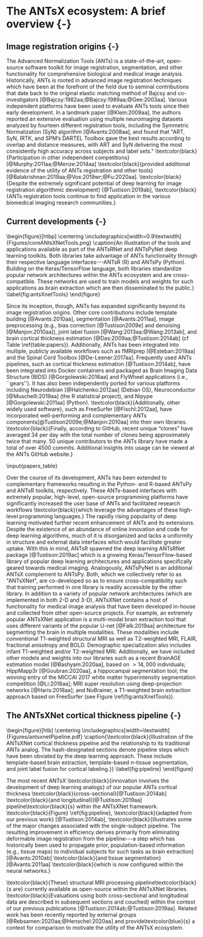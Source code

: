 
# The ANTsX ecosystem:  A brief overview {-}

## Image registration origins {-}

The Advanced Normalization Tools (ANTs) is a state-of-the-art, open-source
software toolkit for image registration, segmentation, and other functionality
for comprehensive biological and medical image analysis. Historically, ANTs is
rooted in advanced image registration techniques which have been at the
forefront of the field due to seminal contributions that date back to the
original elastic matching method of Bajcsy and co-investigators
[@Bajcsy:1982aa;@Bajcsy:1989aa;@Gee:2003aa]. Various independent platforms have
been used to evaluate ANTs tools since their early development. In a landmark
paper [@Klein:2009aa], the authors reported an extensive evaluation using
multiple neuroimaging datasets analyzed by fourteen different registration
tools, including the Symmetric Normalization (SyN) algorithm [@Avants:2008aa],
and found that "ART, SyN, IRTK, and SPM’s DARTEL Toolbox gave the best results
according to overlap and distance measures, with ART and SyN delivering the most
consistently high accuracy across subjects and label sets."
\textcolor{black}{Participation in other independent competitions}
[@Murphy:2011aa;@Menze:2014aa] \textcolor{black}{provided additional evidence of
the utility of ANTs registration and other tools}
[@Balakrishnan:2019aa;@Vos:2019wr;@Fu:2020aa]. \textcolor{black}{Despite the
extremely significant potential of deep learning for image registration
algorithmic development} [@Tustison:2019ab], \textcolor{black}{ANTs registration
tools continue to find application in the various biomedical imaging research
communities.}


<!-- This superior performance was
reinforced in a completely different pulmonary imaging evaluation, the
Evaluation of Methods for Pulmonary Image REgistration 2010 (EMPIRE10)
[@Murphy:2011aa], where ANTs was the top performer for the benchmarks used to
assess lung registration accuracy and biological plausibility of the inferred
transform (i.e., boundary alignment, fissure alignment, landmark correspondence,
and displacement field topology). The competition has continued to the present
where SyN has remained the top-ranked algorithm. Even indirect assessments have
demonstrated the performance superiority of ANTs registration. In the MICCAI
2012 multi-atlas label fusion segmentation challenge for brain data, the joint
label fusion algorithm [@Wang:2013ab] (coupled with SyN) was the top performer.
In fact, 6 of the top 10 performing entries in that competition used ANTs for
performing the spatial normalization. A separate competition [@Menze:2014aa] for
segmentation of brain tumors from multi-modal MRI held under the auspices of
MICCAI 2013 was won by ANTs developers where the registration capabilities were
crucial for performance [@Tustison:2014aa]. The following year an ANTs-based
entry for the STACOM workshop concerning cardiac motion estimation won the best
paper award [@Tustison:2015ab].

The ANTs registration component not only encodes advanced developments in image
registration research but also packages these normalization tools as a
full-featured platform that includes an extensive library of similarity
measures, transformation types, and regularizers which are built upon the robust
Insight Toolkit and vetted by users and developers from all over the world.  In
fact, based on performance and innovations within the ANTs toolkit and our track
record of contributions to the ITK registration development efforts, our group
was selected for the most recent major refactoring of the ITK image registration
component [@Avants:2014aa]. Not only did this development involve porting
previously reported research but also included several novel contributions. For
example, a newly formulated B-spline variant of the original SyN algorithm was
proposed and evaluated using multiple publicly available, annotated datasets and
demonstrated statistically significant improvement in label overlap measures
[@Tustison:2013ac].  Moreover, the ANTs/ITK code is open-source and
community-developed which allows the full community, including commercial
projects, use and build on this framework.-->

## Current developments {-}

\begin{figure}[htbp]
  \centering
    \includegraphics[width=0.9\textwidth]{Figures/coreANtsXNetTools.png}
    \caption{An illustration of the tools and applications available as part of the
    ANTsRNet and ANTsPyNet deep learning toolkits.  Both libraries take advantage
    of ANTs functionality through their respective language interfaces---ANTsR (R)
    and ANTsPy (Python).  Building on the Keras/TensorFlow language, both libraries
    standardize popular network architectures within the ANTs ecosystem and are
    cross-compatible.  These networks are used to train models and weights for such
    applications as brain extraction which are then disseminated to the public.}
 \label{fig:antsXnetTools}
 \end{figure}

Since its inception, though, ANTs has expanded significantly beyond its image
registration origins.  Other core contributions include template building
[@Avants:2010aa], segmentation [@Avants:2011aa], image preprocessing (e.g., bias
correction [@Tustison2009e] and denoising [@Manjon:2010aa]), joint label fusion
[@Wang:2013aa;@Wang:2013ab], and brain cortical thickness estimation
[@Das:2009aa;@Tustison:2014ab] (cf Table \ref{table:papers}).
Additionally, ANTs has been integrated into multiple, publicly available workflows such as fMRIprep
[@Esteban:2019aa] and the Spinal Cord Toolbox [@De-Leener:2017aa].  Frequently
used ANTs pipelines, such as cortical thickness estimation [@Tustison:2014ab],
have been integrated into Docker containers and packaged as Brain Imaging Data
Structure (BIDS) [@Gorgolewski:2016aa] and FlyWheel applications (i.e.,
``gears''). It has also been independently ported for various platforms
including Neurodebian [@Halchenko:2012aa] (Debian OS), Neuroconductor
[@Muschelli:2019aa] (the R statistical project), and Nipype
[@Gorgolewski:2011aa] (Python).  \textcolor{black}{Additionally, other widely
used software}, such as FreeSurfer [@Fischl:2012aa], have incorporated
well-performing and complementary ANTs components[@Tustison2009e;@Manjon:2010aa]
into their own libraries. \textcolor{black}{Finally, according to GitHub, recent
unique “clones” have averaged 34 per day with the total number of clones being
approximately twice that many.  50 unique contributors to the ANTs library have
made a total of over 4500 commits. Additional insights into usage can be viewed
at the ANTs GitHub website.}


\input{papers_table}

Over the course of its development, ANTs has been extended to complementary
frameworks resulting in the Python- and R-based ANTsPy and ANTsR toolkits,
respectively. These ANTs-based interfaces with extremely popular, high-level,
open-source programming platforms have significantly increased the user base of
ANTs and facilitated research workflows \textcolor{black}{which leverage the
advantages of these high-level programming languages.}  The rapidly rising
popularity of deep learning motivated further recent enhancement of ANTs and its
extensions.  Despite the existence of an abundance of online innovation and code
for deep learning algorithms, much of it is disorganized and lacks a uniformity
in structure and external data interfaces which would facilitate greater uptake.
With this in mind, ANTsR spawned the deep learning ANTsRNet package
[@Tustison:2019ac] which is a growing Keras/TensorFlow-based library of popular
deep learning architectures and applications specifically geared towards medical
imaging. Analogously, ANTsPyNet is an additional ANTsX complement to ANTsPy.
Both, which we collectively refer to as "ANTsXNet", are co-developed so as to
ensure cross-compatibility such that training performed in one library is
readily accessible by the other library. In addition to a variety of popular
network architectures (which are implemented in both 2-D and 3-D), ANTsXNet
contains a host of functionality for medical image analysis that have been
developed in-house and collected from other open-source projects. For example,
an extremely popular ANTsXNet application is a multi-modal brain extraction tool
that uses different variants of the popular U-net [@Falk:2019aa] architecture
for segmenting the brain in multiple modalities.  These modalities include
conventional T1-weighted structural MRI as well as T2-weighted MRI, FLAIR,
fractional anisotropy and BOLD.  Demographic specialization also includes infant
T1-weighted and/or T2-weighted MRI. Additionally, we have included other models
and weights into our libraries such as a recent BrainAGE estimation model
[@Bashyam:2020aa], based on $>14,000$ individuals; HippMapp3r [@Goubran:2020aa],
a hippocampal segmentation tool; the winning entry of the MICCAI 2017 white
matter hyperintensity segmentation competition [@Li:2018aa]; MRI super
resolution using deep-projection networks [@Haris:2018aa]; and NoBrainer, a
T1-weighted brain extraction approach based on FreeSurfer (see Figure
\ref{fig:antsXnetTools}).

## The ANTsXNet cortical thickness pipeline {-}

\begin{figure}[htb]
  \centering
    \includegraphics[width=\textwidth]{Figures/antsxnetPipeline.pdf}
  \caption{\textcolor{black}{Illustration of the ANTsXNet cortical thickness pipeline and the
  relationship to its traditional ANTs analog.  The hash-designated sections
  denote pipeline steps which have been obviated by the deep learning approach.
  These include template-based brain extraction, template-based $n$-tissue
  segmentation, and joint label fusion for cortical labeling.}}
  \label{fig:pipeline}
\end{figure}

The most recent ANTsX \textcolor{black}{innovation involves the development of
deep learning analogs} of our popular ANTs cortical thickness
\textcolor{black}{cross-sectional}[@Tustison:2014ab] \textcolor{black}{and
longitudinal}[@Tustison:2019aa] pipeline\textcolor{black}{s} within the ANTsXNet
framework.  \textcolor{black}{Figure} \ref{fig:pipeline},
\textcolor{black}{adapted from our previous work} [@Tustison:2014ab],
\textcolor{black}{illustrates some of the major changes associated with the
single-subject pipeline.  The resulting improvement in efficiency
derives primarily from eliminating deformable image registration from the
pipeline---a step which has historically been used to propagate prior,
population-based information (e.g., tissue maps) to individual subjects for such
tasks as brain extraction} [@Avants:2010ab] \textcolor{black}{and tissue
segmentation} [@Avants:2011aa] \textcolor{black}{which is now configured within
the neural networks.}

\textcolor{black}{These} structural MRI processing pipeline\textcolor{black}{s
are} currently available as open-source within the ANTsXNet libraries.
\textcolor{black}{Evaluations using both cross-sectional and longitudinal data
are described in subsequent sections and couched} within the context of our
previous publications [@Tustison:2014ab;@Tustison:2019aa].
Related work has been recently reported by external groups
[@Rebsamen:2020aa;@Henschel:2020aa] and provide\textcolor{blue}{s} a context for comparison to
motivate the utility of the ANTsX ecosystem.

